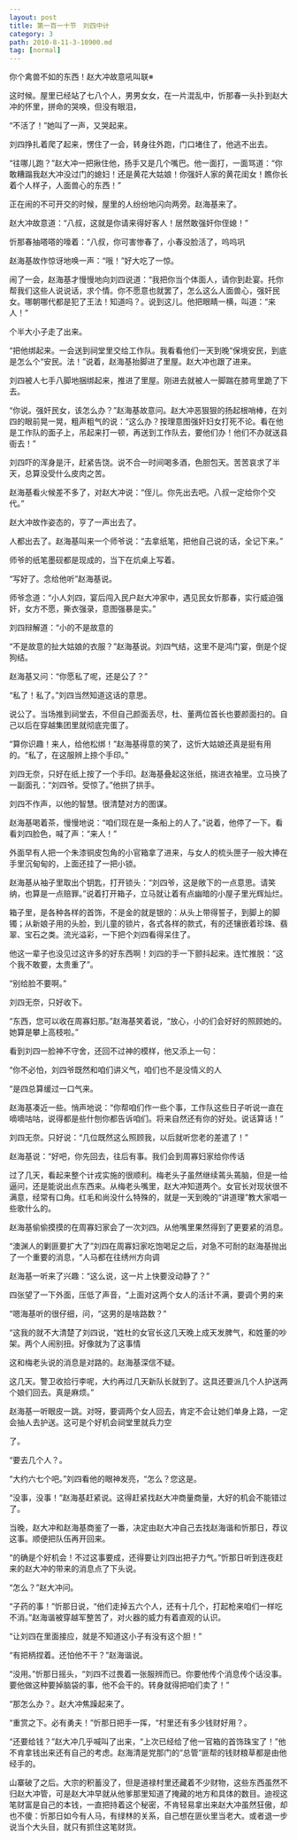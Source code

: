 ```yaml
---
layout: post
title: 第一百一十节　刘四中计
category: 3
path: 2010-8-11-3-10900.md
tag: [normal]
---
```


你个禽兽不如的东西！赵大冲故意吼叫联※

这时候。屋里已经站了七八个人，男男女女，在一片混乱中，忻那春一头扑到赵大冲的怀里，拼命的哭唤，但没有眼泪，

“不活了！”她叫了一声，又哭起来。

刘四挣扎着爬了起来，愣住了一会，转身往外跑，门口堵住了，他逃不出去。

“往哪儿跑？”赵大冲一把揪住他，扬手又是几个嘴巴。他一面打，一面骂道：“你敢糟蹋我赵大冲没过门的媳妇！还是黄花大姑娘！你强奸人家的黄花闺女！瞧你长着个人样子，人面兽心的东西！”

正在闹的不可开交的时候，屋里的人纷纷地闪向两旁。赵海基来了。

赵大冲故意道：“八叔，这就是你请来得好客人！居然敢强奸你侄媳！”

忻那春抽嗒嗒的嚎着：“八叔，你可害惨春了，小春没脸活了，呜呜巩

赵海基故作惊讶地唤一声：“哦！”好大吃了一惊。

闹了一会，赵海基才慢慢地向刘四说道：“我把你当个体面人，请你到赴宴。托你帮我们这些人说说话，求个情。你不愿意也就罢了，怎么这么人面兽心，强奸民女。哪朝哪代都是犯了王法！知道吗？。说到这儿。他把眼睛一横，叫道：“来人！”

个半大小子走了出来。

“把他绑起来。一会送到祠堂里交给工作队。我看看他们一天到晚“保境安民，到底是怎么个“安民。法！”说着，赵海基抬脚进了里屋。赵大冲也跟了进来。

刘四被人七手八脚地捆绑起来，推进了里屋。刚进去就被人一脚踹在膝弯里跪了下去。

“你说。强奸民女，该怎么办？”赵海基故意问。赵大冲恶狠狠的扬起根哨棒，在刘四的眼前晃一晃，粗声粗气的说：“这么办？按理意图强奸妇女打死不论。看在他是工作队的面子上，吊起来打一顿，再送到工作队去，要他们办！他们不办就送县衙去！”

刘四吓的浑身是汗，赶紧告饶。说不合一时间喝多酒，色胆包天。苦苦哀求了半天，总算没受什么皮肉之苦。

赵海基看火候差不多了，对赵大冲说：“侄儿。你先出去吧。八叔一定给你个交代。”

赵大冲故作姿态的，亨了一声出去了。

人都出去了。赵海基叫来一个师爷说：“去拿纸笔，把他自己说的话，全记下来。”

师爷的纸笔墨砚都是现成的，当下在炕桌上写着。

“写好了。念给他听”赵海基说。

师爷念道：“小人刘四，宴后闯入民户赵大冲家中，遇见民女忻那春，实行威迫强奸，女方不愿，撕衣强录，意图强暴是实。”

刘四辩解道：“小的不是故意的

“不是故意的扯大姑娘的衣服？”赵海基说。刘四气结，这里不是鸿门宴，倒是个捉狗结。

赵海基又问：“你愿私了呢，还是公了？”

“私了！私了。”刘四当然知道这话的意思。

说公了。当场推到祠堂去，不但自己颜面丢尽，杜、董两位首长也要颜面扫的。自己以后在穿越集团里就彻底完蛋了。

“算你识趣！来人，给他松绑！”赵海基得意的笑了，这忻大姑娘还真是挺有用的。“私了，在这服辨上捺个手印。”

刘四无奈，只好在纸上按了一个手印。赵海基叠起这张纸，揣进衣袖里。立马换了一副面孔：“刘四爷。受惊了。”他拱了拱手。

刘四不作声，以他的智慧。很清楚对方的图谋。

赵海基喝着茶，慢慢地说：“咱们现在是一条船上的人了。”说着，他停了一下。看看刘四脸色，喊了声：“来人！”

外面早有人把一个朱漆铜皮包角的小官箱拿了进来，与女人的梳头匣子一般大捧在手里沉甸甸的，上面还挂了一把小锁。

赵海基从袖子里取出个钥匙，打开锁头：“刘四爷，这是敞下的一点意思。请笑纳，也算是一点赔罪。”说着打开箱子，立马就让着有点幽暗的小屋子里光辉灿烂。

箱子里，是各种各样的首饰，不是金的就是银的：从头上带得誓子，到脚上的脚镯；从新娘子用的头脸，到儿童的锁片，各式各样的款式，有的还镶嵌着珍珠、翡翠、宝石之类。流光溢彩，一下把个刘四看得呆住了。

他这一辈子也没见过这许多的好东西啊！刘四的手一下颤抖起来。连忙推脱：“这个我不敢要，太贵重了”。

“别给脸不要啊。”

刘四无奈，只好收下。

“东西，您可以收在周寡妇那。”赵海基笑着说，“放心，小的们会好好的照顾她的。她算是攀上高枝啦。”

看到刘四一脸神不守舍，还回不过神的模样，他又添上一句：

“你不必怕，刘四爷既然和咱们讲义气，咱们也不是没情义的人

“是四总算缓过一口气来。

赵海基凑近一些。悄声地说：“你帮咱们作一些个事，工作队这些日子听说一直在嘀嘀咕咕，说得都是些什刨你都告诉咱们。将来自然还有你的好处。说话算话！”

刘四无奈。只好说：“几位既然这么照顾我，以后就听您老的差遣了！”

赵海基说：“好吧，你先回去，往后有事。我们会到周寡妇家给你传话

过了几天，看起来整个计戎实施的很顺利。梅老头子虽然继续蔫头蔫脑，但是一给逼问，还是能说出点东西来。从梅老头嘴里，赵大冲知道两个。女官长对现状很不满意，经常有口角。红毛和尚没什么特殊的，就是一天到晚的“讲道理”教大家唱一些歌什么的。

赵海基偷偷摸摸的在周寡妇家会了一次刘四。从他嘴里果然得到了更要紧的消息。

“澳渊人的剿匪要扩大了”刘四在周寡妇家吃饱喝足之后，对急不可耐的赵海基抛出了一个重要的消息，“人马都在往绣州方向调

赵海基一听来了兴趣：“这么说，这一片上快要没动静了？”

四张望了一下外面，压低了声音，“上面对这两个女人的活计不满，要调个男的来

“嗯海基听的很仔细，问，“这男的是啥路数？”

“这我的就不大清楚了刘四说，“姓杜的女官长这几天晚上成天发脾气，和姓董的吵架。两个人闹别扭。好像就为了这事情

这和梅老头说的消息是对路的。赵海基深信不疑。

这几天。警卫收拾行李呢，大约再过几天新队长就到了。这具还要派几个人护送两个娘们回去。真是麻烦。”

赵海基一听眼皮一跳。对呀，要调两个女人回去，肯定不会让她们单身上路，一定会抽人去护送。这可是个好机会祠堂里就兵力空

了。

“要去几个人？。

“大约六七个吧。”刘四看他的眼神发亮，“怎么？您这是。

“没事，没事！”赵海基赶紧说。这得赶紧找赵大冲商量商量，大好的机会不能错过了。

当晚，赵大冲和赵海基商鉴了一番，决定由赵大冲自己去找赵海谐和忻那日，荐议这事。顺便把队伍再开回来。

“的确是个好机会！不过这事要成，还得要让刘四出把子力气。”忻那日听到连夜赶来的赵大冲的带来的消息点了下头说。

“怎么？”赵大冲问。

“子药的事！”忻那日说，“他们走掉五六个人，还有十几个，打起枪来咱们一样吃不消。”赵海谐被穿越军整苦了，对火器的威力有着直观的认识。

“让刘四在里面接应，就是不知道这小子有没有这个胆！”

“有把柄捏着。还怕他不干？”赵海谐说。

“没用。”忻那日摇头，“刘四不过畏着一张服辨而已。你要他传个消息传个话没事。要他做这种要掉脑袋的事，他不会干的。转身就得把咱们卖了！”

“那怎么办？。赵大冲焦躁起来了。

“重赏之下。必有勇夫！”忻那日把手一挥，“村里还有多少钱财好用？。

“还要给钱？”赵大冲几乎喊叫了出来，“上次已经给了他一官箱的首饰珠宝了！”他不肯拿钱出来还有自己的考虑。赵海清是党那门的“总管”匪帮的钱财粮草都是由他经手的。

山寨破了之后。大宗的积蓄没了，但是道禄村里还藏着不少财物，这些东西虽然不归赵大冲管，可是赵大冲早就从他爹那里知道了掩藏的地方和具体的数目。迪视这笔财富是自己的本钱，一直把持着这个秘密，不肯轻易拿出来赵大冲虽然狂傲，却也不傻：忻那日如今有人马，有绿林的关系，自己想在匪伙里当老大。或者退一步说当个大头目，就只有抓住这笔财货。